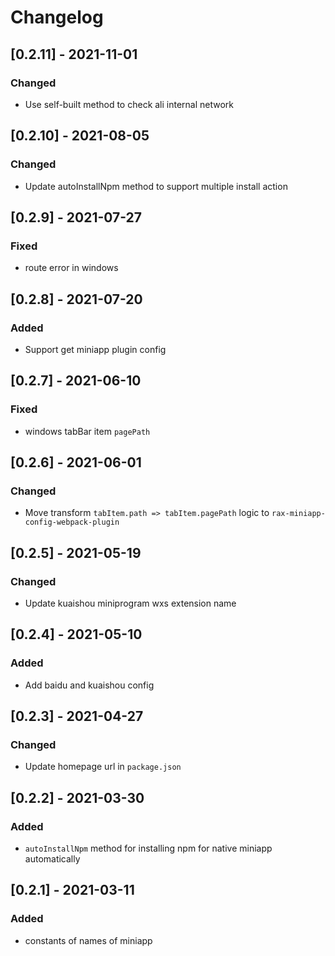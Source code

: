 # Changelog

## [0.2.11] - 2021-11-01

### Changed

- Use self-built method to check ali internal network

## [0.2.10] - 2021-08-05

### Changed

- Update autoInstallNpm method to support multiple install action

## [0.2.9] - 2021-07-27

### Fixed

- route error in windows

## [0.2.8] - 2021-07-20

### Added

- Support get miniapp plugin config

## [0.2.7] - 2021-06-10

### Fixed

- windows tabBar item `pagePath`

## [0.2.6] - 2021-06-01

### Changed

- Move transform `tabItem.path => tabItem.pagePath` logic to `rax-miniapp-config-webpack-plugin`

## [0.2.5] - 2021-05-19

### Changed

- Update kuaishou miniprogram wxs extension name

## [0.2.4] - 2021-05-10

### Added

- Add baidu and kuaishou config

## [0.2.3] - 2021-04-27

### Changed

- Update homepage url in `package.json`

## [0.2.2] - 2021-03-30

### Added

- `autoInstallNpm` method for installing npm for native miniapp automatically

## [0.2.1] - 2021-03-11

### Added

- constants of names of miniapp

